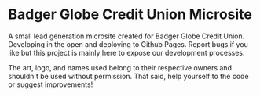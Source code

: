 # Badger Globe Credit Union Microsite

A small lead generation microsite created for Badger Globe Credit Union. Developing in the open and deploying to Github Pages. Report bugs if you like but this project is mainly here to expose our development processes.

The art, logo, and names used belong to their respective owners and shouldn't be used without permission. That said, help yourself to the code or suggest improvements!
